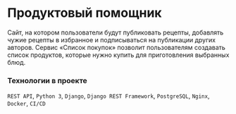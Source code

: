 # Продуктовый помощник

Cайт, на котором пользователи будут публиковать рецепты, добавлять чужие рецепты в избранное и подписываться на публикации других авторов. Сервис «Список покупок» позволит пользователям создавать список продуктов, которые нужно купить для приготовления выбранных блюд.

### Технологии в проекте ###

`REST API`, `Python 3`, `Django`, `Django REST Framework`, `PostgreSQL`, `Nginx`, `Docker`, `CI/CD`